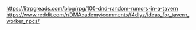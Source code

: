 https://litrpgreads.com/blog/rpg/100-dnd-random-rumors-in-a-tavern
https://www.reddit.com/r/DMAcademy/comments/f4dlyz/ideas_for_tavern_worker_npcs/
